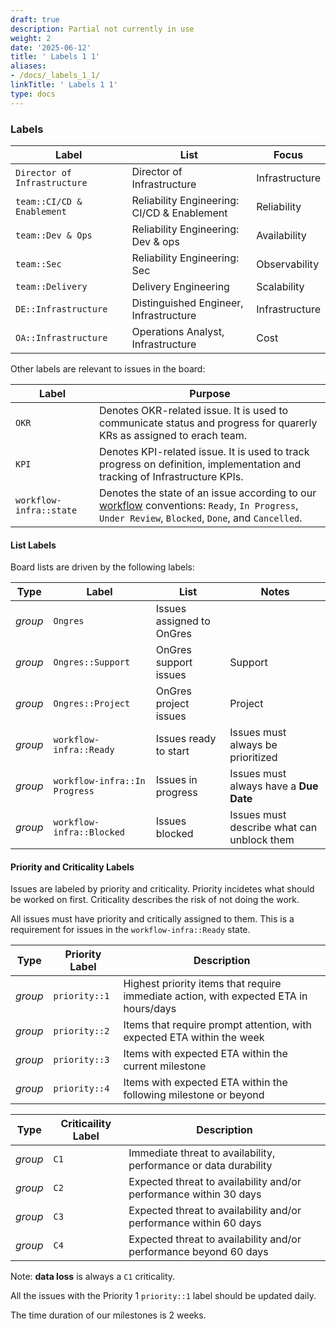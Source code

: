 ```yaml
---
draft: true
description: Partial not currently in use
weight: 2
date: '2025-06-12'
title: ' Labels 1 1'
aliases:
- /docs/_labels_1_1/
linkTitle: ' Labels 1 1'
type: docs
---
```


### Labels

| Label                        | List                                        | Focus          |
| ---------------------------- | ------------------------------------------- | -------------- |
| `Director of Infrastructure` | Director of Infrastructure                  | Infrastructure |
| `team::CI/CD & Enablement`   | Reliability Engineering: CI/CD & Enablement | Reliability    |
| `team::Dev & Ops`            | Reliability Engineering: Dev & ops          | Availability   |
| `team::Sec`                  | Reliability Engineering: Sec | Observability  |
| `team::Delivery`             | Delivery Engineering                        | Scalability    |
| `DE::Infrastructure`         | Distinguished Engineer, Infrastructure      | Infrastructure |
| `OA::Infrastructure`         | Operations Analyst, Infrastructure          | Cost           |

Other labels are relevant to issues in the board:

| Label             | Purpose                                                      |
| ----------------- | ------------------------------------------------------------ |
| `OKR`             | Denotes OKR-related issue. It is used to communicate status and progress for quarerly KRs as assigned to erach team. |
| `KPI`             | Denotes KPI-related issue. It is used to track progress on definition, implementation and tracking of Infrastructure KPIs. |
| `workflow-infra::state` | Denotes the state of an issue according to our [workflow](https://gitlab.com/gitlab-com/gl-infra/infrastructure/-/labels?utf8=%E2%9C%93&subscribed=&search=workflow-infra) conventions: `Ready`, `In Progress`, `Under Review`, `Blocked`, `Done`, and `Cancelled`. |

#### List Labels

Board lists are driven by the following labels:

| Type    | Label                         | List                        | Notes                                      |
| ------- | ----------------------------- | ----------------------------| ------------------------------------------ |
| *group* | `Ongres`                      | Issues assigned to OnGres   |                                            |
| *group* | `Ongres::Support`             | OnGres support issues       | Support                                    |
| *group* | `Ongres::Project`             | OnGres project issues       | Project                                    |
| *group* | `workflow-infra::Ready`       | Issues ready to start       | Issues must always be prioritized          |
| *group* | `workflow-infra::In Progress` | Issues in progress          | Issues must always have a **Due Date**     |
| *group* | `workflow-infra::Blocked`     | Issues blocked              | Issues must describe what can unblock them |

#### Priority and Criticality Labels

Issues are labeled by priority and criticality. Priority incidetes what should be worked on first. Criticality describes the risk of not doing the work.

All issues must have priority and critically assigned to them. This is a requirement for issues in the `workflow-infra::Ready` state.

| Type    | Priority Label  | Description                                                                               |
| ------- | --------------- | ----------------------------------------------------------------------------------------- |
| *group* | `priority::1`   | Highest priority items that require immediate action, with expected ETA in hours/days     |
| *group* | `priority::2`   | Items that require prompt attention, with expected ETA within the week                    |
| *group* | `priority::3`   | Items with expected ETA within the current milestone       |
| *group* | `priority::4`   | Items with expected ETA within the following milestone or beyond |

| Type    | Criticaility Label  | Description                                                                               |
| ------- | ------------------- | ----------------------------------------------------------------------------------------- |
| *group* | `C1`   | Immediate threat to availability, performance or data durability  |
| *group* | `C2`   | Expected threat to availability and/or performance within 30 days |
| *group* | `C3`   | Expected threat to availability and/or performance within 60 days |
| *group* | `C4`   | Expected threat to availability and/or performance beyond 60 days |

Note: **data loss** is always a `C1` criticality.

All the issues with the Priority 1 `priority::1` label should be updated daily.

The time duration of our milestones is 2 weeks.

